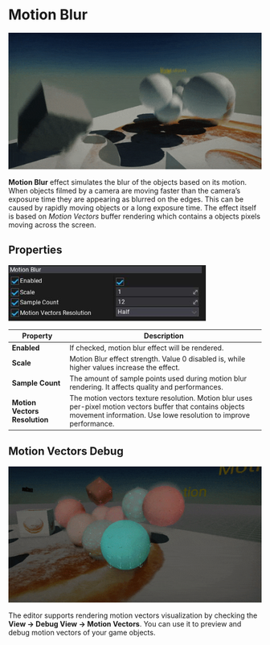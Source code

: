 # Motion Blur

![Motion Blur](media/motion_blur.gif)

**Motion Blur** effect simulates the blur of the objects based on its motion. When objects filmed by a camera are moving faster than the camera’s exposure time they are appearing as blurred on the edges. This can be caused by rapidly moving objects or a long exposure time. The effect itself is based on *Motion Vectors* buffer rendering which contains a objects pixels moving across the screen.

## Properties

![Properties](media/motion-blur-properties.jpg)

| Property | Description |
|--------|--------|
| **Enabled** | If checked, motion blur effect will be rendered. |
| **Scale** | Motion Blur effect strength. Value 0 disabled is, while higher values increase the effect. |
| **Sample Count** | The amount of sample points used during motion blur rendering. It affects quality and performances. |
| **Motion Vectors Resolution** | The motion vectors texture resolution. Motion blur uses per-pixel motion vectors buffer that contains objects movement information. Use lowe resolution to improve performance. |

## Motion Vectors Debug

![Motion Vectors](media/motion_vectors_debug.gif)

The editor supports rendering motion vectors visualization by checking the **View -> Debug View -> Motion Vectors**.
You can use it to preview and debug motion vectors of your game objects.
